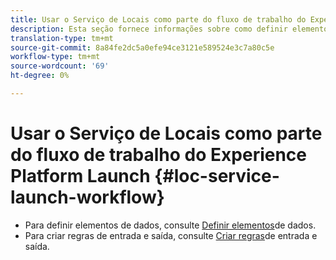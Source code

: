 ```yaml
---
title: Usar o Serviço de Locais como parte do fluxo de trabalho do Experience Platform Launch
description: Esta seção fornece informações sobre como definir elementos de dados e criar regras de entrada e saída no Experience Platform Launch que podem ser usadas com o Serviço de Locais.
translation-type: tm+mt
source-git-commit: 8a84fe2dc5a0efe94ce3121e589524e3c7a80c5e
workflow-type: tm+mt
source-wordcount: '69'
ht-degree: 0%

---
```



# Usar o Serviço de Locais como parte do fluxo de trabalho do Experience Platform Launch {#loc-service-launch-workflow}

* Para definir elementos de dados, consulte [Definir elementos](/help/use-places-launch-workflow/define-data-elements.md)de dados.
* Para criar regras de entrada e saída, consulte [Criar regras](/help/use-places-launch-workflow/create-rule-places-property.md)de entrada e saída.